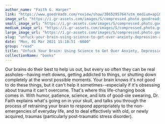 ```yaml
---
author_name: "Faith G. Harper"
link: "https://www.goodreads.com/review/show/3865295764?utm_medium=api&utm_source=rss"
image_url: "https://i.gr-assets.com/images/S/compressed.photo.goodreads.com/books/1492574784l/34885438._SX50_.jpg"
small_image_url: "https://i.gr-assets.com/images/S/compressed.photo.goodreads.com/books/1492574784l/34885438._SX50_.jpg"
medium_image_url: "https://i.gr-assets.com/images/S/compressed.photo.goodreads.com/books/1492574784l/34885438._SX98_.jpg"
large_image_url: "https://i.gr-assets.com/images/S/compressed.photo.goodreads.com/books/1492574784l/34885438._SX318_.jpg"
slug: "unfuck-your-brain-using-science-to-get-over-anxiety-depression-anger-freak-outs-and-triggers"
date: "Mon, 01 Mar 2021 15:18:51 -0800"
group: "read"
title: "Unfuck Your Brain: Using Science to Get Over Anxiety, Depression, Anger, Freak-Outs, and Triggers"
collectionName: "books"
---
```

Our brains do their best to help us out, but every so often they can be real assholes--having melt downs, getting addicted to things, or shutting down completely at the worst possible moments. Your brain knows it's not good to do these things, but it can't help it sometimes--especially if it's obsessing about trauma it can't overcome. That's where this life-changing book comes in. With humor, patience, science, and lots of good-ole swearing, Dr. Faith explains what's going on in your skull, and talks you through the process of retraining your brain to respond appropriately to the non-emergencies of everyday life, and to deal effectively with old, or newly acquired, traumas (particularly post-traumatic stress disorder).